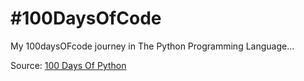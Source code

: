 # #100DaysOfCode

My 100daysOFcode journey in The Python Programming Language...

Source: [100 Days Of Python](https://www.udemy.com/share/103IHM3@9b53febMUrUXK41c1Y-mpJDj9DuovyjcjjOnLh_lcEMWvzQFEubRUbnBNZyWjHiViw==/)
